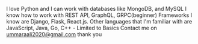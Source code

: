 I love Python and I can work with databases like MongoDB, and MySQL 
I know how to work with REST API, GraphQL, GRPC(beginner)
Frameworks I know are Django, Flask, React.js.
Other languages that I'm familiar with are JavaScript, Java, Go, C++ - Limited to Basics 
Contact me on ummaraali2020@gmail.com 
thank you
